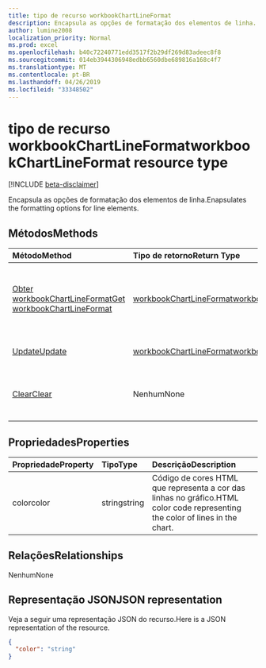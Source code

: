 ```yaml
---
title: tipo de recurso workbookChartLineFormat
description: Encapsula as opções de formatação dos elementos de linha.
author: lumine2008
localization_priority: Normal
ms.prod: excel
ms.openlocfilehash: b40c72240771edd3517f2b29df269d83adeec8f8
ms.sourcegitcommit: 014eb3944306948edbb6560dbe689816a168c4f7
ms.translationtype: MT
ms.contentlocale: pt-BR
ms.lasthandoff: 04/26/2019
ms.locfileid: "33348502"
---
```

# <a name="workbookchartlineformat-resource-type"></a><span data-ttu-id="48b3e-103">tipo de recurso workbookChartLineFormat</span><span class="sxs-lookup"><span data-stu-id="48b3e-103">workbookChartLineFormat resource type</span></span>

[!INCLUDE [beta-disclaimer](../../includes/beta-disclaimer.md)]

<span data-ttu-id="48b3e-104">Encapsula as opções de formatação dos elementos de linha.</span><span class="sxs-lookup"><span data-stu-id="48b3e-104">Enapsulates the formatting options for line elements.</span></span>


## <a name="methods"></a><span data-ttu-id="48b3e-105">Métodos</span><span class="sxs-lookup"><span data-stu-id="48b3e-105">Methods</span></span>

| <span data-ttu-id="48b3e-106">Método</span><span class="sxs-lookup"><span data-stu-id="48b3e-106">Method</span></span>           | <span data-ttu-id="48b3e-107">Tipo de retorno</span><span class="sxs-lookup"><span data-stu-id="48b3e-107">Return Type</span></span>    |<span data-ttu-id="48b3e-108">Descrição</span><span class="sxs-lookup"><span data-stu-id="48b3e-108">Description</span></span>|
|:---------------|:--------|:----------|
|[<span data-ttu-id="48b3e-109">Obter workbookChartLineFormat</span><span class="sxs-lookup"><span data-stu-id="48b3e-109">Get workbookChartLineFormat</span></span>](../api/chartlineformat-get.md) | [<span data-ttu-id="48b3e-110">workbookChartLineFormat</span><span class="sxs-lookup"><span data-stu-id="48b3e-110">workbookChartLineFormat</span></span>](workbookchartlineformat.md) |<span data-ttu-id="48b3e-111">Leia as propriedades e os relacionamentos do objeto chartLineFormat.</span><span class="sxs-lookup"><span data-stu-id="48b3e-111">Read properties and relationships of chartLineFormat object.</span></span>|
|[<span data-ttu-id="48b3e-112">Update</span><span class="sxs-lookup"><span data-stu-id="48b3e-112">Update</span></span>](../api/chartlineformat-update.md) | [<span data-ttu-id="48b3e-113">workbookChartLineFormat</span><span class="sxs-lookup"><span data-stu-id="48b3e-113">workbookChartLineFormat</span></span>](workbookchartlineformat.md) |<span data-ttu-id="48b3e-114">Atualize o objeto ChartLineFormat.</span><span class="sxs-lookup"><span data-stu-id="48b3e-114">Update ChartLineFormat object.</span></span> |
|[<span data-ttu-id="48b3e-115">Clear</span><span class="sxs-lookup"><span data-stu-id="48b3e-115">Clear</span></span>](../api/chartlineformat-clear.md)|<span data-ttu-id="48b3e-116">Nenhum</span><span class="sxs-lookup"><span data-stu-id="48b3e-116">None</span></span>|<span data-ttu-id="48b3e-117">Limpe a formatação da linha de um elemento do gráfico.</span><span class="sxs-lookup"><span data-stu-id="48b3e-117">Clear the line format of a chart element.</span></span>|

## <a name="properties"></a><span data-ttu-id="48b3e-118">Propriedades</span><span class="sxs-lookup"><span data-stu-id="48b3e-118">Properties</span></span>
| <span data-ttu-id="48b3e-119">Propriedade</span><span class="sxs-lookup"><span data-stu-id="48b3e-119">Property</span></span>     | <span data-ttu-id="48b3e-120">Tipo</span><span class="sxs-lookup"><span data-stu-id="48b3e-120">Type</span></span>   |<span data-ttu-id="48b3e-121">Descrição</span><span class="sxs-lookup"><span data-stu-id="48b3e-121">Description</span></span>|
|:---------------|:--------|:----------|
|<span data-ttu-id="48b3e-122">color</span><span class="sxs-lookup"><span data-stu-id="48b3e-122">color</span></span>|<span data-ttu-id="48b3e-123">string</span><span class="sxs-lookup"><span data-stu-id="48b3e-123">string</span></span>|<span data-ttu-id="48b3e-124">Código de cores HTML que representa a cor das linhas no gráfico.</span><span class="sxs-lookup"><span data-stu-id="48b3e-124">HTML color code representing the color of lines in the chart.</span></span>|

## <a name="relationships"></a><span data-ttu-id="48b3e-125">Relações</span><span class="sxs-lookup"><span data-stu-id="48b3e-125">Relationships</span></span>
<span data-ttu-id="48b3e-126">Nenhum</span><span class="sxs-lookup"><span data-stu-id="48b3e-126">None</span></span>


## <a name="json-representation"></a><span data-ttu-id="48b3e-127">Representação JSON</span><span class="sxs-lookup"><span data-stu-id="48b3e-127">JSON representation</span></span>

<span data-ttu-id="48b3e-128">Veja a seguir uma representação JSON do recurso.</span><span class="sxs-lookup"><span data-stu-id="48b3e-128">Here is a JSON representation of the resource.</span></span>

<!--{
  "blockType": "resource",
  "baseType": "microsoft.graph.entity",
  "optionalProperties": [],
  "@odata.type": "microsoft.graph.workbookChartLineFormat"
}-->

```json
{
  "color": "string"
}

```

<!-- uuid: 8fcb5dbc-d5aa-4681-8e31-b001d5168d79
2015-10-25 14:57:30 UTC -->
<!--
{
  "type": "#page.annotation",
  "description": "workbookChartLineFormat resource",
  "keywords": "",
  "section": "documentation",
  "tocPath": "",
  "suppressions": []
}
-->
